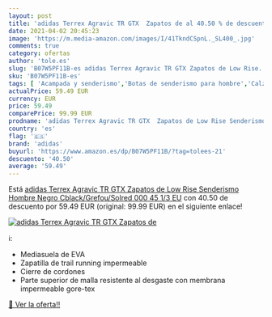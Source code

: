```yaml
---
layout: post
title: 'adidas Terrex Agravic TR GTX  Zapatos de al 40.50 % de descuento'
date: 2021-04-02 20:45:23
image: 'https://m.media-amazon.com/images/I/41TkndCSpnL._SL400_.jpg'
comments: true
category: ofertas
author: 'tole.es'
slug: 'B07W5PF11B-es adidas Terrex Agravic TR GTX Zapatos de Low Rise...'
sku: 'B07W5PF11B-es'
tags: [ 'Acampada y senderismo','Botas de senderismo para hombre','Calzado de senderismo para hombre','Calzado deportivo para hombre','Deportes y aire libre','Ropa y equipamiento para ocio al aire libre','Zapatillas y calzado deportivo para hombre','Zapatos','Zapatos para hombre','Zapatos y complementos','adidas','zapatos', ]
actualPrice: 59.49 EUR
currency: EUR
price: 59.49
comparePrice: 99.99 EUR
prodname: 'adidas Terrex Agravic TR GTX  Zapatos de Low Rise Senderismo Hombre  Negro  Cblack/Grefou/Solred 000   45 1/3 EU'
country: 'es'
flag: '🇪🇸'
brand: 'adidas'
buyurl: 'https://www.amazon.es/dp/B07W5PF11B/?tag=tolees-21'
descuento: '40.50'
average: '59.49'
---
```


Está [adidas Terrex Agravic TR GTX  Zapatos de Low Rise Senderismo Hombre  Negro  Cblack/Grefou/Solred 000   45 1/3 EU](https://www.amazon.es/dp/B07W5PF11B/?tag=tolees-21) con 40.50 de descuento por 59.49 EUR (original: 99.99 EUR) en el siguiente enlace!

[![adidas Terrex Agravic TR GTX  Zapatos de](https://m.media-amazon.com/images/I/41TkndCSpnL._SL400_.jpg)](https://www.amazon.es/dp/B07W5PF11B/?tag=tolees-21)

ℹ️:

- Mediasuela de EVA
- Zapatilla de trail running impermeable
- Cierre de cordones
- Parte superior de malla resistente al desgaste con membrana impermeable gore-tex

[🛒 Ver la oferta!!](https://www.amazon.es/dp/B07W5PF11B/?tag=tolees-21)
